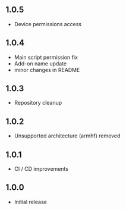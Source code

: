 <!-- https://developers.home-assistant.io/docs/add-ons/presentation#keeping-a-changelog -->

## 1.0.5

- Device permissions access

## 1.0.4

- Main script permission fix
- Add-on name update
- minor changes in README

## 1.0.3

- Repository cleanup
## 1.0.2

- Unsupported architecture (armhf) removed
## 1.0.1

- CI / CD improvements

## 1.0.0

- Initial release
